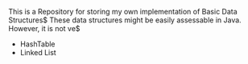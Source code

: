 This is a Repository for storing my own implementation of Basic Data Structures$
These data structures might be easily assessable in Java. However, it is not ve$

* HashTable
* Linked List
